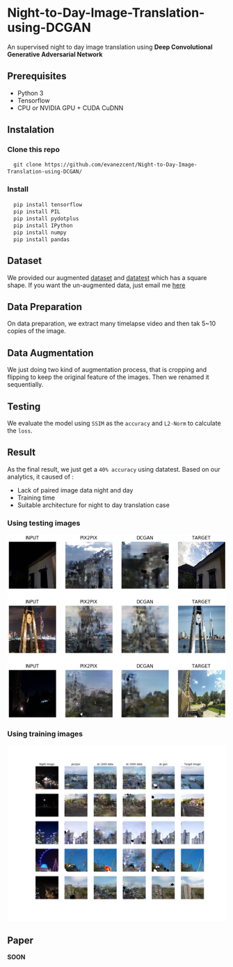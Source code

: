 # Night-to-Day-Image-Translation-using-DCGAN

An supervised night to day image translation using **Deep Convolutional Generative Adversarial Network**

## Prerequisites
- Python 3
- Tensorflow
- CPU or NVIDIA GPU + CUDA CuDNN

## Instalation

### Clone this repo
```
  git clone https://github.com/evanezcent/Night-to-Day-Image-Translation-using-DCGAN/
```

### Install
```
  pip install tensorflow
  pip install PIL
  pip install pydotplus
  pip install IPython
  pip install numpy
  pip install pandas
```

## Dataset
We provided our augmented [dataset](https://drive.google.com/drive/folders/1W0DIj-2M-BCVi4FfPsl_zYhNS304Uh1K?usp=sharing) and [datatest](https://drive.google.com/drive/folders/1sSjqPcK8IYGJ0Rx9qWJs0QX3Sgry6KS4?usp=sharing) which has a square shape. If you want the un-augmented data, just email me [here](pratamayo16@gmail.com)

## Data Preparation
On data preparation, we extract many timelapse video and then tak 5~10 copies of the image.

## Data Augmentation
We just doing two kind of augmentation process, that is cropping and flipping to keep the original feature of the images. Then we renamed it sequentially.

## Testing
We evaluate the model using `SSIM` as the `accuracy` and `L2-Norm` to calculate the `loss`.

## Result
As the final result, we just get a `40% accuracy` using datatest. Based on our analytics, it caused of :
  - Lack of paired image data night and day
  - Training time
  - Suitable architecture for night to day translation case

### Using testing images
<img src="/final-model-test.png" width="700">

### Using training images
<img src="/final-model-train.png" width="700"> 

## Paper
**SOON**
